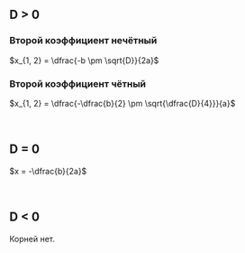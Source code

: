 ## D > 0

### Второй коэффициент нечётный
$x_{1, 2} = \dfrac{-b \pm \sqrt{D}}{2a}$


### Второй коэффициент чётный
$x_{1, 2} = \dfrac{-\dfrac{b}{2} \pm \sqrt{\dfrac{D}{4}}}{a}$

<Br>

## D = 0

$x = -\dfrac{b}{2a}$

<Br>

## D < 0

Корней нет.